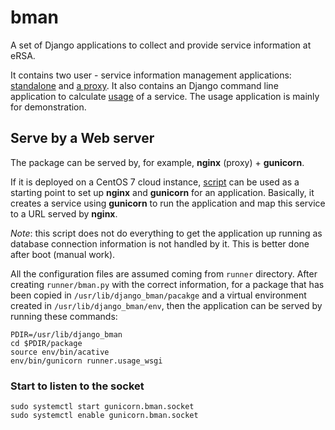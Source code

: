 # bman
A set of Django applications to collect and provide service information at eRSA.

It contains two user - service information management applications: [standalone](bman)
and [a proxy](dynamicsp). It also contains an Django command line application to
calculate [usage](usage) of a service. The usage application is mainly for demonstration.

## Serve by a Web server
The package can be served by, for example, __nginx__ (proxy) + __gunicorn__.

If it is deployed on a CentOS 7 cloud instance, [script](centos7.sh) can be used as a starting point
to set up __nginx__ and __gunicorn__ for an application. Basically, it creates a service using __gunicorn__
to run the application and map this service to a URL served by __nginx__.

_Note_: this script does not do everything to get the application up running as database connection
information is not handled by it. This is better done after boot (manual work).

All the configuration files are assumed coming from `runner` directory. After creating
`runner/bman.py` with the correct information, for a package that has been copied in
`/usr/lib/django_bman/pacakge` and a virtual environment created in
`/usr/lib/django_bman/env`, then the application can be served by
running these commands:

```shell
PDIR=/usr/lib/django_bman
cd $PDIR/package
source env/bin/acative
env/bin/gunicorn runner.usage_wsgi
```

### Start to listen to the socket
```shell
sudo systemctl start gunicorn.bman.socket
sudo systemctl enable gunicorn.bman.socket
```
